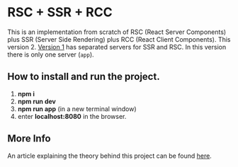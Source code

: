# RSC + SSR + RCC

This is an implementation from scratch of RSC (React Server Components) plus SSR (Server Side Rendering) plus RCC (React Client Components). This version 2. [Version 1](https://github.com/roggc/rsc-ssr-rcc) has separated servers for SSR and RSC. In this version there is only one server (`app`).

## How to install and run the project.

1. **npm i**
2. **npm run dev**
3. **npm run app** (in a new terminal window)
4. enter **localhost:8080** in the browser.

## More Info

An article explaining the theory behind this project can be found [here](https://medium.com/@roggc9/rsc-ssr-rcc-react-client-components-implementation-from-scratch-e96ba0d6e1b4).
